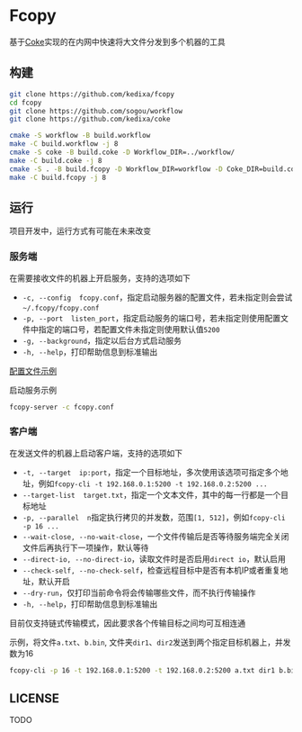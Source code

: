 # Fcopy

基于[Coke](https://github.com/kedixa/coke)实现的在内网中快速将大文件分发到多个机器的工具

## 构建
```bash
git clone https://github.com/kedixa/fcopy
cd fcopy
git clone https://github.com/sogou/workflow
git clone https://github.com/kedixa/coke

cmake -S workflow -B build.workflow
make -C build.workflow -j 8
cmake -S coke -B build.coke -D Workflow_DIR=../workflow/
make -C build.coke -j 8
cmake -S . -B build.fcopy -D Workflow_DIR=workflow -D Coke_DIR=build.coke
make -C build.fcopy -j 8
```

## 运行
项目开发中，运行方式有可能在未来改变

### 服务端
在需要接收文件的机器上开启服务，支持的选项如下

- `-c, --config  fcopy.conf`，指定启动服务器的配置文件，若未指定则会尝试`~/.fcopy/fcopy.conf`
- `-p, --port  listen_port`，指定启动服务的端口号，若未指定则使用配置文件中指定的端口号，若配置文件未指定则使用默认值`5200`
- `-g, --background`，指定以后台方式启动服务
- `-h, --help`，打印帮助信息到标准输出

[配置文件示例](conf/fcopy.conf)

启动服务示例

```bash
fcopy-server -c fcopy.conf
```

### 客户端
在发送文件的机器上启动客户端，支持的选项如下

- `-t, --target  ip:port`，指定一个目标地址，多次使用该选项可指定多个地址，例如`fcopy-cli -t 192.168.0.1:5200 -t 192.168.0.2:5200 ...`
- `--target-list  target.txt`，指定一个文本文件，其中的每一行都是一个目标地址
- `-p, --parallel  n`指定执行拷贝的并发数，范围`[1, 512]`，例如`fcopy-cli -p 16 ...`
- `--wait-close, --no-wait-close`，一个文件传输后是否等待服务端完全关闭文件后再执行下一项操作，默认等待
- `--direct-io, --no-direct-io`，读取文件时是否启用`direct io`，默认启用
- `--check-self, --no-check-self`，检查远程目标中是否有本机IP或者重复地址，默认开启
- `--dry-run`，仅打印当前命令将会传输哪些文件，而不执行传输操作
- `-h, --help`，打印帮助信息到标准输出

目前仅支持链式传输模式，因此要求各个传输目标之间均可互相连通

示例，将文件`a.txt`、`b.bin`, 文件夹`dir1`、`dir2`发送到两个指定目标机器上，并发数为16
```bash
fcopy-cli -p 16 -t 192.168.0.1:5200 -t 192.168.0.2:5200 a.txt dir1 b.bin dir2
```

## LICENSE
TODO
